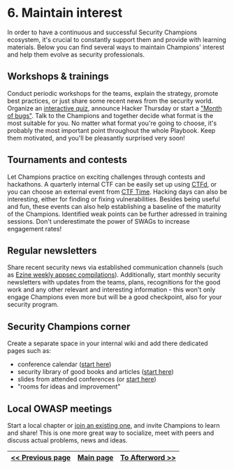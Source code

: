 # 6. Maintain interest
In order to have a continuous and successful Security Champions ecosystem, it's
crucial to constantly support them and provide with learning materials. Below you
can find several ways to maintain Champions' interest and help them evolve as
security professionals.

## Workshops & trainings
Conduct periodic workshops for the teams, explain the strategy, promote best practices,
or just share some recent news from the security world. Organize an [interactive quiz](https://kahoot.com), announce Hacker Thursday or start a ["Month of bugs"](https://owaspsummit.org/Working-Sessions/Security-Crowdsourcing/Internal-Bug-Bounties-Programmes.html).
Talk to the Champions and together decide what format is the most suitable for you.
No matter what format you're going to choose, it's probably the most important
point throughout the whole Playbook. Keep them motivated, and you'll be pleasantly
surprised very soon!

## Tournaments and contests
Let Champions practice on exciting challenges through contests and hackathons. A quarterly internal CTF can be easily set up using [CTFd](https://github.com/CTFd/CTFd), or you can choose an external event from [CTF Time](https://ctftime.org/). Hacking days can also be interesting, either for finding or fixing vulnerabilities.
Besides being useful and fun, these events can also help establishing a baseline of the maturity of the Champions. Identified weak points can be further adressed in training sessions.
Don't underestimate the power of SWAGs to increase engagement rates!

## Regular newsletters
Share recent security news via established communication channels (such as [Ezine weekly appsec compilations](https://github.com/Simpsonpt/AppSecEzine)). Additionally, start
monthly security newsletters with updates from the teams, plans, recognitions for
the good work and any other relevant and interesting information - this won't only
engage Champions even more but will be a good checkpoint, also for your security
program.

## Security Champions corner
Create a separate space in your internal wiki and add there dedicated pages such as:
- conference calendar ([start here](https://infosec-conferences.com))
- security library of good books and articles ([start here](https://github.com/paragonie/awesome-appsec))
- slides from attended conferences (or [start here](https://github.com/PaulSec/awesome-sec-talks))
- "rooms for ideas and improvement"

## Local OWASP meetings
Start a local chapter or [join an existing one](https://www.owasp.org/index.php/OWASP_Chapter),
and invite Champions to learn and share! This is one more great way to socialize,
meet with peers and discuss actual problems, news and ideas.


[<< Previous page](5.%20Build%20solid%20knowledge%20base.md) | [Main page](../README.md) | [To Afterword >>](Afterword.md)
| --- | --- | --- |
